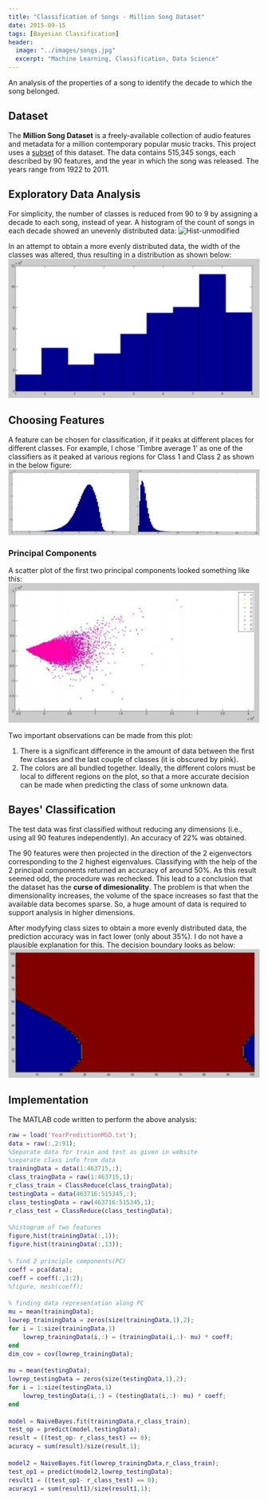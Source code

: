```yaml
---
title: "Classification of Songs - Million Song Dataset"
date: 2015-09-15
tags: [Bayesian Classification]
header:
  image: "../images/songs.jpg"
  excerpt: "Machine Learning, Classification, Data Science"
---
```


An analysis of the properties of a song to identify the decade to which the song belonged.  

## Dataset

The **Million Song Dataset** is a freely-available collection of audio features and metadata for a million contemporary popular music tracks. This project uses a [subset](http://millionsongdataset.com/pages/getting-dataset/#subset) of this dataset. The data contains 515,345 songs, each described by 90 features, and the year in which the song was released. The years range from 1922 to 2011.

## Exploratory Data Analysis

For simplicity, the number of classes is reduced from 90 to 9 by assigning a decade to each song, instead of year.
A histogram of the count of songs in each decade showed an unevenly distributed data:
<img src="{{ site.url}}{{ site.baseurl }}/images/hist-unmodified.PNG" alt="Hist-unmodified">

In an attempt to obtain a more evenly distributed data, the width of the classes was altered, thus resulting in a distribution as shown below:
![hist-modified](/images/hist-modified.PNG)

## Choosing Features
A feature can be chosen for classification, if it peaks at different places for different classes. For example, I chose 'Timbre average 1' as one of the classifiers as it peaked at various regions for Class 1 and Class 2 as shown in the below figure:
![hist-f1-c1-c2](/images/hist-f1-c1-c2.PNG)

### Principal Components
A scatter plot of the first two principal components looked something like this:
![scatter-pc](/images/scatter-pc.PNG)

Two important observations can be made from this plot:
1. There is a significant difference in the amount of data between the first few classes and the last couple of classes (it is obscured by pink).
2. The colors are all bundled together. Ideally, the different colors must be local to different regions on the plot, so that a more accurate decision can be made when predicting the class of some unknown data.

## Bayes' Classification
The test data was first classified without reducing any dimensions (i.e., using all 90 features independently). An accuracy of 22% was obtained.

The 90 features were then projected in the direction of the 2 eigenvectors corresponding to the 2 highest eigenvalues. Classifying with the help of the 2 principal components returned an accuracy of around 50%. As this result seemed odd, the procedure was rechecked.
This lead to a conclusion that the dataset has the **curse of dimesionality**. The problem is that when the dimensionality increases, the volume of the space increases so fast that the available data becomes sparse. So, a huge amount of data is required to support analysis in higher dimensions.

After modyfying class sizes to obtain a more evenly distributed data, the prediction accuracy was in fact lower (only about 35%). I do not have a plausible explanation for this. The decision boundary looks as below:
![decision-boundary](/images/dec-bound.PNG)

## Implementation
The MATLAB code written to perform the above analysis:
```matlab
raw = load('YearPredictionMSD.txt');
data = raw(:,2:91);
%Separate data for train and test as given in website
%separate class info from data
trainingData = data(1:463715,:);
class_traingData = raw(1:463715,1);
r_class_train = ClassReduce(class_traingData);
testingData = data(463716:515345,:);
class_testingData = raw(463716:515345,1);
r_class_test = ClassReduce(class_testingData);

%histogram of two features
figure,hist(trainingData(:,1));
figure,hist(trainingData(:,13));

% find 2 principle components(PC)
coeff = pca(data);
coeff = coeff(:,1:2);
%figure, mesh(coeff);

% finding data representation along PC
mu = mean(trainingData);
lowrep_trainingData = zeros(size(trainingData,1),2);
for i = 1:size(trainingData,1)
    lowrep_trainingData(i,:) = (trainingData(i,:)- mu) * coeff;
end
dim_cov = cov(lowrep_trainingData);

mu = mean(testingData);
lowrep_testingData = zeros(size(testingData,1),2);
for i = 1:size(testingData,1)
    lowrep_testingData(i,:) = (testingData(i,:)- mu) * coeff;
end

model = NaiveBayes.fit(trainingData,r_class_train);
test_op = predict(model,testingData);
result = ((test_op- r_class_test) == 0);
acuracy = sum(result)/size(result,1);

model2 = NaiveBayes.fit(lowrep_trainingData,r_class_train);
test_op1 = predict(model2,lowrep_testingData);
result1 = ((test_op1- r_class_test) == 0);
acuracy1 = sum(result1)/size(result1,1);
```
